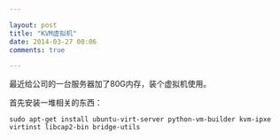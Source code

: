 ```yaml
---

layout: post
title: "KVM虚拟机"
date: 2014-03-27 00:06
comments: true

---
```

最近给公司的一台服务器加了80G内存，装个虚拟机使用。

首先安装一堆相关的东西：

	sudo apt-get install ubuntu-virt-server python-vm-builder kvm-ipxe virtinst libcap2-bin bridge-utils